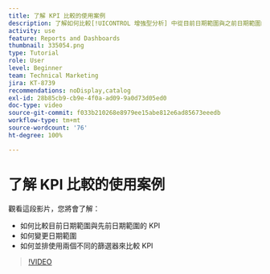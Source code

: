 ```yaml
---
title: 了解 KPI 比較的使用案例
description: 了解如何比較[!UICONTROL 增強型分析] 中從目前日期範圍與之前日期範圍的 KPI，以及如何使用兩個不同的篩選器比較 KPI。
activity: use
feature: Reports and Dashboards
thumbnail: 335054.png
type: Tutorial
role: User
level: Beginner
team: Technical Marketing
jira: KT-8739
recommendations: noDisplay,catalog
exl-id: 28b85cb9-cb9e-4f0a-ad09-9a0d73d05ed0
doc-type: video
source-git-commit: f033b210268e8979ee15abe812e6ad85673eeedb
workflow-type: tm+mt
source-wordcount: '76'
ht-degree: 100%

---
```


# 了解 KPI 比較的使用案例

觀看這段影片，您將會了解：

* 如何比較目前日期範圍與先前日期範圍的 KPI
* 如何變更日期範圍
* 如何並排使用兩個不同的篩選器來比較 KPI

>[!VIDEO](https://video.tv.adobe.com/v/335054/?quality=12&learn=on)

